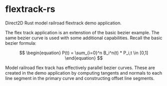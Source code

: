 # flextrack-rs
Direct2D Rust model railroad flextrack demo application.

The flex track application is an extenstion of the basic bezier example. The same bezier curve is used with some additional capabilities. Recall the basic bezier formula:

$$
\begin{equation}
P(t) = \sum_{i=0}^n B_i^n(t) * P_i,t \in [0,1]
\end{equation}
$$

Model railroad flex track has effectively parallel bezier curves. These are created in the demo application by computing tangents and normals to each line segment in the primary curve and constructing offset line segments.

